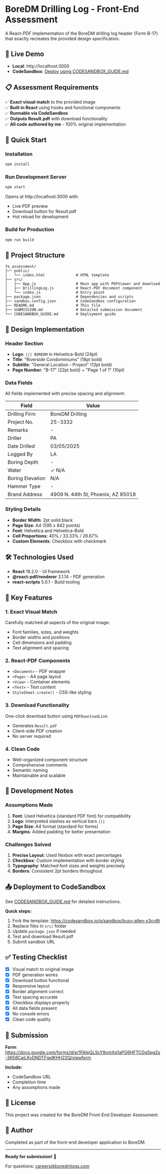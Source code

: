 # BoreDM Drilling Log - Front-End Assessment

A React-PDF implementation of the BoreDM drilling log header (Form B-17) that exactly recreates the provided design specification.

## 🎯 Live Demo

- **Local**: http://localhost:3000
- **CodeSandbox**: [Deploy using CODESANDBOX_GUIDE.md](./CODESANDBOX_GUIDE.md)

## 📋 Assessment Requirements

✅ **Exact visual match** to the provided image  
✅ **Built in React** using hooks and functional components  
✅ **Runnable via CodeSandbox**  
✅ **Outputs Result.pdf** with download functionality  
✅ **All code authored by me** - 100% original implementation  

## 🚀 Quick Start

### Installation

```bash
npm install
```

### Run Development Server

```bash
npm start
```

Opens at http://localhost:3000 with:
- Live PDF preview
- Download button for Result.pdf
- Hot reload for development

### Build for Production

```bash
npm run build
```

## 📁 Project Structure

```
fe_assessment/
├── public/
│   └── index.html              # HTML template
├── src/
│   ├── App.js                  # Main app with PDFViewer and download
│   ├── DrillingLog.js          # React-PDF document component
│   └── index.js                # Entry point
├── package.json                # Dependencies and scripts
├── sandbox.config.json         # CodeSandbox configuration
├── README.md                   # This file
├── SUBMISSION.md               # Detailed submission document
└── CODESANDBOX_GUIDE.md        # Deployment guide
```

## 🎨 Design Implementation

### Header Section
- **Logo**: `||| BOREDM` in Helvetica-Bold (24pt)
- **Title**: "Riverside Condominiums" (18pt bold)
- **Subtitle**: "General Location - Project" (13pt bold)
- **Page Number**: "B-17" (22pt bold) + "Page 1 of 1" (10pt)

### Data Fields
All fields implemented with precise spacing and alignment:

| Field | Value |
|-------|-------|
| Drilling Firm | BoreDM Drilling |
| Project No. | 25-3332 |
| Remarks | - |
| Driller | PA |
| Date Drilled | 03/05/2025 |
| Logged By | LA |
| Boring Depth | - |
| Water | ✓ N/A |
| Boring Elevation | N/A |
| Hammer Type | - |
| Brand Address | 4909 N. 44th St, Phoenix, AZ 85018 |

### Styling Details
- **Border Width**: 2pt solid black
- **Page Size**: A4 (595 x 842 points)
- **Font**: Helvetica and Helvetica-Bold
- **Cell Proportions**: 40% / 33.33% / 26.67%
- **Custom Elements**: Checkbox with checkmark

## 🛠 Technologies Used

- **React** 18.2.0 - UI framework
- **@react-pdf/renderer** 3.1.14 - PDF generation
- **react-scripts** 5.0.1 - Build tooling

## 📝 Key Features

### 1. Exact Visual Match
Carefully matched all aspects of the original image:
- Font families, sizes, and weights
- Border widths and positions
- Cell dimensions and padding
- Text alignment and spacing

### 2. React-PDF Components
- `<Document>` - PDF wrapper
- `<Page>` - A4 page layout
- `<View>` - Container elements
- `<Text>` - Text content
- `StyleSheet.create()` - CSS-like styling

### 3. Download Functionality
One-click download button using `PDFDownloadLink`:
- Generates `Result.pdf`
- Client-side PDF creation
- No server required

### 4. Clean Code
- Well-organized component structure
- Comprehensive comments
- Semantic naming
- Maintainable and scalable

## 🔧 Development Notes

### Assumptions Made
1. **Font**: Used Helvetica (standard PDF font) for compatibility
2. **Logo**: Interpreted slashes as vertical bars `|||`
3. **Page Size**: A4 format (standard for forms)
4. **Margins**: Added padding for better presentation

### Challenges Solved
1. **Precise Layout**: Used flexbox with exact percentages
2. **Checkbox**: Custom implementation with border styling
3. **Typography**: Matched font sizes and weights precisely
4. **Borders**: Consistent 2pt borders throughout

## 📤 Deployment to CodeSandbox

See [CODESANDBOX_GUIDE.md](./CODESANDBOX_GUIDE.md) for detailed instructions.

**Quick steps:**
1. Fork the template: https://codesandbox.io/p/sandbox/busy-allen-x3cn8t
2. Replace files in `src/` folder
3. Update `package.json` if needed
4. Test and download Result.pdf
5. Submit sandbox URL

## ✅ Testing Checklist

- [x] Visual match to original image
- [x] PDF generation works
- [x] Download button functional
- [x] Responsive layout
- [x] Border alignment correct
- [x] Text spacing accurate
- [x] Checkbox displays properly
- [x] All data fields present
- [x] No console errors
- [x] Clean code quality

## 📧 Submission

**Form**: https://docs.google.com/forms/d/e/1FAIpQLScY8vmXq1aPG6HFTCGg5pg2s-3658CajLKvDNDTFjadKHH22Q/viewform

**Include:**
- CodeSandbox URL
- Completion time
- Any assumptions made

## 📄 License

This project was created for the BoreDM Front-End Developer Assessment.

## 👤 Author

Completed as part of the front-end developer application to BoreDM.

---

**Ready for submission!** 🎉

For questions: careers@boredmlogs.com
